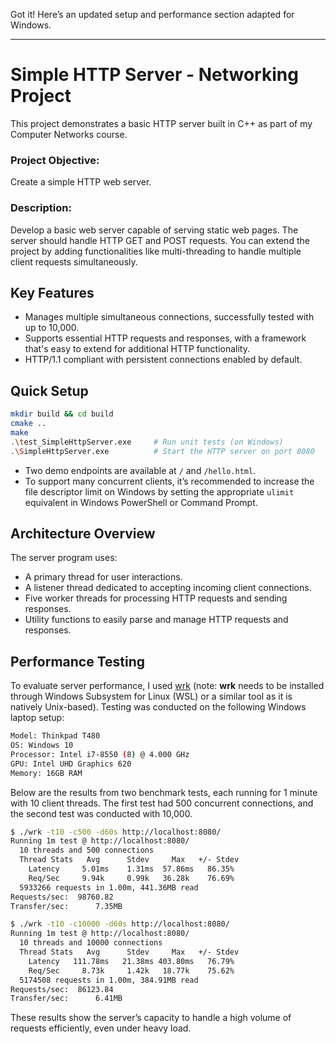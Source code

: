 Got it! Here’s an updated setup and performance section adapted for Windows.

---

# Simple HTTP Server - Networking Project

This project demonstrates a basic HTTP server built in C++ as part of my Computer Networks course.
### Project Objective: 
Create a simple HTTP web server.
### Description: 
Develop a basic web server capable of serving static web pages. The server should handle HTTP GET and POST requests. You can extend the project by 
adding functionalities like multi-threading to handle multiple client requests simultaneously.

## Key Features

- Manages multiple simultaneous connections, successfully tested with up to 10,000.
- Supports essential HTTP requests and responses, with a framework that's easy to extend for additional HTTP functionality.
- HTTP/1.1 compliant with persistent connections enabled by default.

## Quick Setup

```bash
mkdir build && cd build
cmake ..
make
.\test_SimpleHttpServer.exe     # Run unit tests (on Windows)
.\SimpleHttpServer.exe          # Start the HTTP server on port 8080
```

- Two demo endpoints are available at `/` and `/hello.html`.
- To support many concurrent clients, it’s recommended to increase the file descriptor limit on Windows by setting the appropriate `ulimit` equivalent in Windows PowerShell or Command Prompt.

## Architecture Overview

The server program uses:

- A primary thread for user interactions.
- A listener thread dedicated to accepting incoming client connections.
- Five worker threads for processing HTTP requests and sending responses.
- Utility functions to easily parse and manage HTTP requests and responses.

## Performance Testing

To evaluate server performance, I used [wrk](https://github.com/wg/wrk) (note: **wrk** needs to be installed through Windows Subsystem for Linux (WSL) or a similar tool as it is natively Unix-based). Testing was conducted on the following Windows laptop setup:

```bash
Model: Thinkpad T480
OS: Windows 10
Processor: Intel i7-8550 (8) @ 4.000 GHz
GPU: Intel UHD Graphics 620
Memory: 16GB RAM
```

Below are the results from two benchmark tests, each running for 1 minute with 10 client threads. The first test had 500 concurrent connections, and the second test was conducted with 10,000.

```bash
$ ./wrk -t10 -c500 -d60s http://localhost:8080/
Running 1m test @ http://localhost:8080/
  10 threads and 500 connections
  Thread Stats   Avg      Stdev     Max   +/- Stdev
    Latency     5.01ms    1.31ms  57.86ms   86.35%
    Req/Sec     9.94k     0.99k   36.28k    76.69%
  5933266 requests in 1.00m, 441.36MB read
Requests/sec:  98760.82
Transfer/sec:      7.35MB
```

```bash
$ ./wrk -t10 -c10000 -d60s http://localhost:8080/
Running 1m test @ http://localhost:8080/
  10 threads and 10000 connections
  Thread Stats   Avg      Stdev     Max   +/- Stdev
    Latency   111.78ms   21.38ms 403.80ms   76.79%
    Req/Sec     8.73k     1.42k   18.77k    75.62%
  5174508 requests in 1.00m, 384.91MB read
Requests/sec:  86123.84
Transfer/sec:      6.41MB
```

These results show the server’s capacity to handle a high volume of requests efficiently, even under heavy load.
